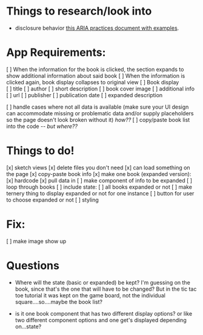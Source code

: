 # Things to research/look into 
- disclosure behavior [this ARIA practices document with examples](https://www.w3.org/TR/wai-aria-practices-1.1/#disclosure).


# App Requirements: 
[ ] When the information for the book is clicked, the section expands to show additional information about said book 
[ ] When the information is clicked again, book display collapses to original view 
[ ] Book display    
    [ ] title
    [ ] author 
    [ ] short description 
    [ ] book cover image 
[ ] additional info 
    [ ] url 
    [ ] publisher
    [ ] publication date
    [ ] expanded description
    
[ ] handle cases where not all data is available (make sure your UI design can accommodate missing or problematic data and/or supply placeholders so the page doesn't look broken without it) _how??_
[ ] copy/paste book list into the code -- _but where??_   

# Things to do! 
[x] sketch views 
[x] delete files you don't need 
[x] can load something on the page 
[x] copy-paste book info 
[x] make one book (expanded version): 
    [x] hardcode 
    [x] pull data in 
[ ] make component of info to be expanded 
[ ] loop through books
[ ] include state:
    [ ] all books expanded or not 
    [ ] make ternery thing to display expanded or not for one instance 
    [ ] button for user to choose expanded or not 
[ ] styling 

# Fix:
[ ] make image show up 


<!-- [ ] sketch children/trees? how will props pass? 

[ ] make book component(s??)
[ ] loop through the list data so each book gets its own component on the page 
[ ] put the list data somewhere so it can be accessed -->




# Questions
- Where will the state (basic or expanded) be kept? I'm guessing on the book, since that's the one that will have to be changed? But in the tic tac toe tutorial it was kept on the game board, not the individual square....so....maybe the book list? 

- is it one book component that has two different display options? or like two different component options and one get's displayed depending on...state? 
